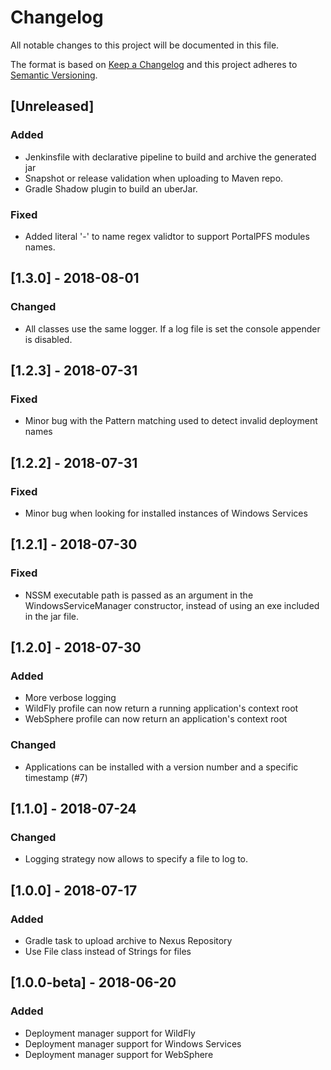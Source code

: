 # Changelog
All notable changes to this project will be documented in this file.

The format is based on [Keep a Changelog](http://keepachangelog.com/en/1.0.0/)
and this project adheres to [Semantic Versioning](http://semver.org/spec/v2.0.0.html).


## [Unreleased]

### Added
 - Jenkinsfile with declarative pipeline to build and archive the generated jar
 - Snapshot or release validation when uploading to Maven repo.
 - Gradle Shadow plugin to build an uberJar.

### Fixed
 - Added literal '-' to name regex validtor to support PortalPFS modules names.

## [1.3.0] - 2018-08-01
### Changed
- All classes use the same logger. If a log file is set the console appender is disabled.

## [1.2.3] - 2018-07-31
### Fixed
- Minor bug with the Pattern matching used to detect invalid deployment names

## [1.2.2] - 2018-07-31
### Fixed
- Minor bug when looking for installed instances of Windows Services

## [1.2.1] - 2018-07-30
### Fixed
- NSSM executable path is passed as an argument in the WindowsServiceManager constructor, instead of using an exe included in the jar file.

## [1.2.0] - 2018-07-30
### Added 
- More verbose logging
- WildFly profile can now return a running application's context root
- WebSphere profile can now return an application's context root
    
### Changed
- Applications can be installed with a version number and a specific timestamp (#7)

## [1.1.0] - 2018-07-24
### Changed
- Logging strategy now allows to specify a file to log to.

## [1.0.0] - 2018-07-17
### Added
- Gradle task to upload archive to Nexus Repository
- Use File class instead of Strings for files

## [1.0.0-beta] - 2018-06-20

### Added
- Deployment manager support for WildFly
- Deployment manager support for Windows Services
- Deployment manager support for WebSphere
